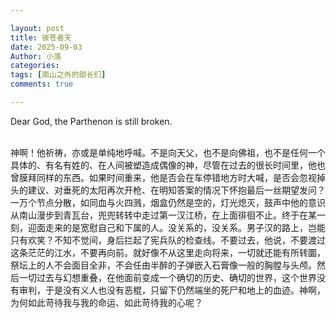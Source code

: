 ```yaml
---

layout: post
title: 彼苍者天
date: 2025-09-03
Author: 小落
categories: 
tags: [南山之外的部长们]
comments: true

---
```

Dear God, the Parthenon is still broken.
<!-- more -->
<br>
神啊！他祈祷，亦或是单纯地呼喊。不是向天父，也不是向佛祖，也不是任何一个具体的、有名有姓的、在人间被塑造成偶像的神，尽管在过去的很长时间里，他也曾膜拜同样的东西。如果时间重来，他是否会在车停错地方时大喊，是否会忽视掉头的建议、对垂死的太阳再次开枪、在明知答案的情况下怀抱最后一丝期望发问？一万个节点分散，如同血与火四溅，烟盒仍然是空的，灯光熄灭，鼓声中他的意识从南山漫步到青瓦台，兜兜转转中走过第一汉江桥，在上面徘徊不止。终于在某一刻，迎面走来的是宽慰自己和下属的人。没关系的，没关系。男子汉的路上，岂能只有欢笑？不知不觉间，身后拦起了宪兵队的检查线。不要过去，他说，不要渡过这条茫茫的江水，不要再向前。就好像不从这里走向将来，一切就还能有所转圜，祭坛上的人不会面目全非，不会任由半醉的子弹嵌入石膏像一般的胸膛与头颅。然后一切过去与幻想重叠，在他面前变成一个确切的历史、确切的世界，这个世界没有审判，于是没有义人也没有恶棍，只留下仍然端坐的死尸和地上的血迹。神啊，为何如此苛待我与我的命运、如此苛待我的心呢？
